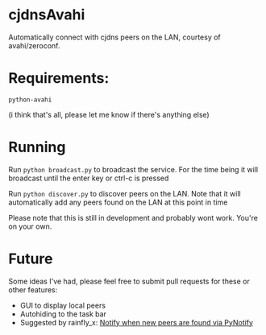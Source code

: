cjdnsAvahi
==========

Automatically connect with cjdns peers on the LAN, courtesy of avahi/zeroconf.

Requirements:
========
`python-avahi`

(i think that's all, please let me know if there's anything else)

Running
========
Run `python broadcast.py` to broadcast the service. For the time being it will broadcast until the enter key or ctrl-c is pressed

Run `python discover.py` to discover peers on the LAN. Note that it will automatically add any peers found on the LAN at this point in time

Please note that this is still in development and probably wont work. You're on your own.

Future
========
Some ideas I've had, please feel free to submit pull requests for these or other features:

* GUI to display local peers
* Autohiding to the task bar
* Suggested by rainfly_x: [Notify when new peers are found via PyNotify](https://github.com/thefinn93/cjdnsAvahi/issues/1)
